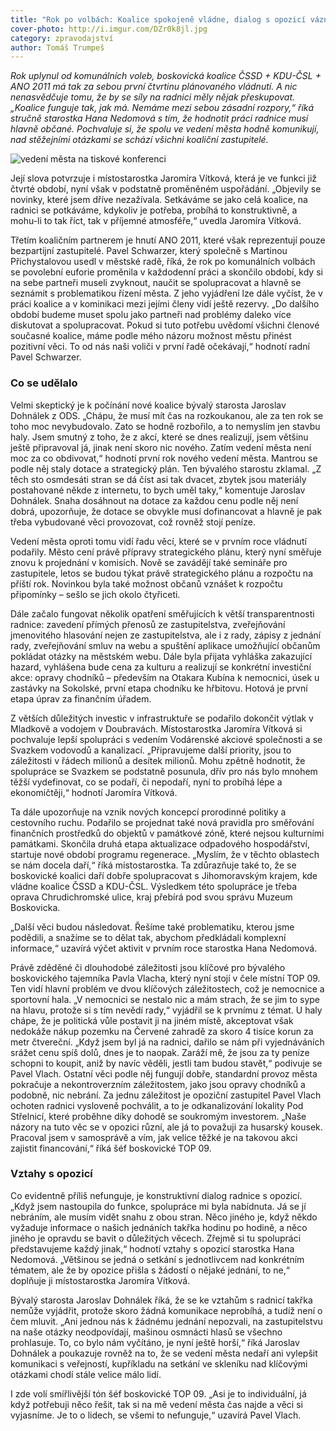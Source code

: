 ```yaml
---
title: "Rok po volbách: Koalice spokojeně vládne, dialog s opozicí vázne"
cover-photo: http://i.imgur.com/DZr0k8jl.jpg
category: zpravodajství
author: Tomáš Trumpeš
---
```


*Rok uplynul od komunálních voleb, boskovická koalice ČSSD + KDU-ČSL + ANO 2011 má tak za sebou první čtvrtinu plánovaného vládnutí. A nic nenasvědčuje tomu, že by se síly na radnici měly nějak přeskupovat. „Koalice funguje tak, jak má. Nemáme mezi sebou zásadní rozpory,“ říká stručně starostka Hana Nedomová s tím, že hodnotit práci radnice musí hlavně občané. Pochvaluje si, že spolu ve vedení města hodně komunikují, nad stěžejními otázkami se schází všichni koaliční zastupitelé.*

<img src="http://i.imgur.com/DZr0k8j.jpg" alt="vedení města na tiskové konferenci" class="img-responsive img-popup" data-author="Tomáš Trumpeš">

Její slova potvrzuje i místostarostka Jaromíra Vítková, která je ve funkci již čtvrté období, nyní však v podstatně proměněném uspořádání. „Objevily se novinky, které jsem dříve nezažívala. Setkáváme se jako celá koalice, na radnici se potkáváme, kdykoliv je potřeba, probíhá to konstruktivně, a mohu-li to tak říct, tak v příjemné atmosféře,“ uvedla Jaromíra Vítková. 

Třetím koaličním partnerem je hnutí ANO 2011, které však reprezentují pouze bezpartijní zastupitelé. Pavel Schwarzer, který společně s Martinou Přichystalovou usedl v městské radě, říká, že rok po komunálních volbách se povolební euforie proměnila v každodenní práci a skončilo období, kdy si na sebe partneři museli zvyknout, naučit se spolupracovat a hlavně se seznámit s problematikou řízení města. Z jeho vyjádření lze dále vyčíst, že v práci koalice a v kominikaci mezi jejími členy vidí ještě rezervy. „Do dalšího období budeme muset spolu jako partneři nad problémy daleko více diskutovat a spolupracovat. Pokud si tuto potřebu uvědomí všichni členové současné koalice, máme podle mého názoru možnost městu přinést pozitivní věci. To od nás naši voliči v první řadě očekávají,“ hodnotí radní Pavel Schwarzer.

### Co se udělalo

Velmi skeptický je k počínání nové koalice bývalý starosta Jaroslav Dohnálek z ODS. „Chápu, že musí mít čas na rozkoukanou, ale za ten rok se toho moc nevybudovalo. Zato se hodně rozbořilo, a to nemyslím jen stavbu haly. Jsem smutný z toho, že z akcí, které se dnes realizují, jsem většinu ještě připravoval já, jinak není skoro nic nového. Zatím vedení města není moc za co obdivovat,“ hodnotí první rok nového vedení města. Mantrou se podle něj staly dotace a strategický plán. Ten bývalého starostu zklamal. „Z těch sto osmdesáti stran se dá číst asi tak dvacet, zbytek jsou materiály postahované někde z internetu, to bych uměl taky,“ komentuje Jaroslav Dohnálek. Snaha dosáhnout na dotace za každou cenu podle něj není dobrá, upozorňuje, že dotace se obvykle musí dofinancovat a hlavně je pak třeba vybudované věci provozovat, což rovněž stojí peníze.

Vedení města oproti tomu vidí řadu věcí, které se v prvním roce vládnutí podařily. Město cení právě přípravy strategického plánu, který nyní směřuje znovu k projednání v komisích. Nově se zavádějí také semináře pro zastupitele, letos se budou týkat právě strategického plánu a rozpočtu na příští rok. Novinkou byla také možnost občanů vznášet k rozpočtu připomínky – sešlo se jich okolo čtyřiceti.

Dále začalo fungovat několik opatření směřujících k větší transparentnosti radnice: zavedení přímých přenosů ze zastupitelstva, zveřejňování jmenovitého hlasování nejen ze zastupitelstva, ale i z rady, zápisy z jednání rady, zveřejňování smluv na webu a spuštění aplikace umožňující občanům pokládat otázky na městském webu. Dále byla přijata vyhláška zakazující hazard, vyhlášena bude cena za kulturu a realizují se konkrétní investiční akce: opravy chodníků – především na Otakara Kubína k nemocnici, úsek u zastávky na Sokolské, první etapa chodníku ke hřbitovu. Hotová je první etapa úprav za finančním úřadem. 

Z větších důležitých investic v infrastruktuře se podařilo dokončit výtlak v Mladkově a vodojem v Doubravách. Místostarostka Jaromíra Vítková si pochvaluje lepší spolupráci s vedením Vodárenské akciové společnosti a se Svazkem vodovodů a kanalizací. „Připravujeme další priority, jsou to záležitosti v řádech milionů a desítek milionů. Mohu zpětně hodnotit, že spolupráce se Svazkem se podstatně posunula, dřív pro nás bylo mnohem těžší vydefinovat, co se podaří, či nepodaří, nyní to probíhá lépe a ekonomičtěji,“ hodnotí Jaromíra Vítková.

Ta dále upozorňuje na vznik nových koncepcí prorodinné politiky a cestovního ruchu. Podařilo se projednat také nová pravidla pro směřování finančních prostředků do objektů v památkové zóně, které nejsou kulturními památkami. Skončila druhá etapa aktualizace odpadového hospodářství, startuje nové období programu regenerace. „Myslím, že v těchto oblastech se nám docela daří,“ říká místostarostka. Ta zdůrazňuje také to, že se boskovické koalici daří dobře spolupracovat s Jihomoravským krajem, kde vládne koalice ČSSD a KDU-ČSL. Výsledkem této spolupráce je třeba oprava Chrudichromské ulice, kraj přebírá pod svou správu Muzeum Boskovicka.

„Další věci budou následovat. Řešíme také problematiku, kterou jsme podědili, a snažíme se to dělat tak, abychom předkládali komplexní informace,“ uzavírá výčet aktivit v prvním roce starostka Hana Nedomová. 

Právě zděděné či dlouhodobé záležitosti jsou klíčové pro bývalého boskovického tajemníka Pavla Vlacha, který nyní stojí v čele místní TOP 09. Ten vidí hlavní problém ve dvou klíčových záležitostech, což je nemocnice a sportovní hala. „V nemocnici se nestalo nic a mám strach, že se jim to sype na hlavu, protože si s tím nevědí rady,“ vyjádřil se k prvnímu z témat. U haly chápe, že je politická vůle postavit ji na jiném místě, akceptovat však nedokáže nákup pozemku na Červené zahradě za skoro 4 tisíce korun za metr čtvereční. „Když jsem byl já na radnici, dařilo se nám při vyjednáváních srážet cenu spíš dolů, dnes je to naopak. Zaráží mě, že jsou za ty peníze schopni to koupit, aniž by navíc věděli, jestli tam budou stavět,“ podivuje se Pavel Vlach. Ostatní věci podle něj fungují dobře, standardní provoz města pokračuje a nekontroverzním záležitostem, jako jsou opravy chodníků a podobně, nic nebrání. Za jednu záležitost je opoziční zastupitel Pavel Vlach ochoten radnici vysloveně pochválit, a to je odkanalizování lokality Pod Střelnicí, které proběhne díky dohodě se soukromým investorem. „Naše názory na tuto věc se v opozici různí, ale já to považuji za husarský kousek. Pracoval jsem v samosprávě a vím, jak velice těžké je na takovou akci zajistit financování,“ říká šéf boskovické TOP 09.

### Vztahy s opozicí

Co evidentně příliš nefunguje, je konstruktivní dialog radnice s opozicí. „Když jsem nastoupila do funkce, spolupráce mi byla nabídnuta. Já se jí nebráním, ale musím vidět snahu z obou stran. Něco jiného je, když někdo vyžaduje informace o našich jednáních takřka hodinu po hodině, a něco jiného je opravdu se bavit o důležitých věcech. Zřejmě si tu spolupráci představujeme každý jinak,“ hodnotí vztahy s opozicí starostka Hana Nedomová. „Většinou se jedná o setkání s jednotlivcem nad konkrétním tématem, ale že by opozice přišla s žádostí o nějaké jednání, to ne,“ doplňuje ji místostarostka Jaromíra Vítková.

Bývalý starosta Jaroslav Dohnálek říká, že se ke vztahům s radnicí takřka nemůže vyjádřit, protože skoro žádná komunikace neprobíhá, a tudíž není o čem mluvit. „Ani jednou nás k žádnému jednání nepozvali, na zastupitelstvu na naše otázky neodpovídají, mašinou osmnácti hlasů se všechno prohlasuje. To, co bylo nám vyčítáno, je nyní ještě horší,“ říká Jaroslav Dohnálek a poukazuje rovněž na to, že se vedení města nedaří ani vylepšit komunikaci s veřejností, kupříkladu na setkání ve skleníku nad klíčovými otázkami chodí stále velice málo lidí. 

I zde volí smířlivější tón šéf boskovické TOP 09. „Asi je to individuální, já když potřebuji něco řešit, tak si na mě vedení města čas najde a věci si vyjasníme. Je to o lidech, se všemi to nefunguje,“ uzavírá Pavel Vlach.